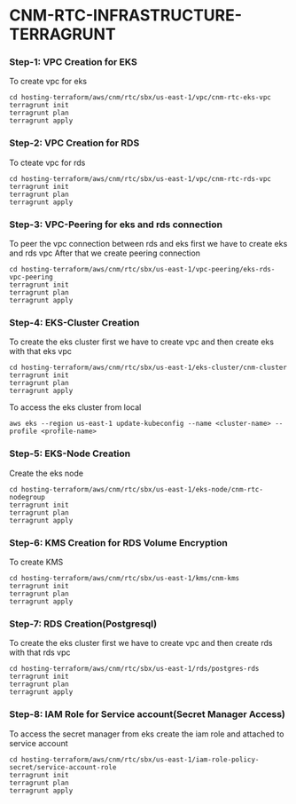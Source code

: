 # CNM-RTC-INFRASTRUCTURE-TERRAGRUNT

### Step-1: VPC Creation for EKS

To create vpc for eks 

```
cd hosting-terraform/aws/cnm/rtc/sbx/us-east-1/vpc/cnm-rtc-eks-vpc
terragrunt init
terragrunt plan
terragrunt apply
```

### Step-2: VPC Creation for RDS

To cteate vpc for rds 

```
cd hosting-terraform/aws/cnm/rtc/sbx/us-east-1/vpc/cnm-rtc-rds-vpc
terragrunt init
terragrunt plan
terragrunt apply
```

### Step-3: VPC-Peering for eks and rds connection

To peer the vpc connection between rds and eks first we have to create eks and rds vpc
After that we create peering connection

```
cd hosting-terraform/aws/cnm/rtc/sbx/us-east-1/vpc-peering/eks-rds-vpc-peering
terragrunt init
terragrunt plan
terragrunt apply
```


### Step-4: EKS-Cluster Creation

To create the eks cluster first we have to create vpc and then create eks with that eks vpc

```
cd hosting-terraform/aws/cnm/rtc/sbx/us-east-1/eks-cluster/cnm-cluster
terragrunt init
terragrunt plan
terragrunt apply
```
To access the eks cluster from local 

```
aws eks --region us-east-1 update-kubeconfig --name <cluster-name> --profile <profile-name>
```

### Step-5: EKS-Node Creation

Create the eks node 

```
cd hosting-terraform/aws/cnm/rtc/sbx/us-east-1/eks-node/cnm-rtc-nodegroup
terragrunt init
terragrunt plan
terragrunt apply
```

### Step-6: KMS Creation for RDS Volume Encryption

To create KMS 

```
cd hosting-terraform/aws/cnm/rtc/sbx/us-east-1/kms/cnm-kms
terragrunt init
terragrunt plan
terragrunt apply
```

### Step-7: RDS Creation(Postgresql)

To create the eks cluster first we have to create vpc and then create rds with that rds vpc

```
cd hosting-terraform/aws/cnm/rtc/sbx/us-east-1/rds/postgres-rds
terragrunt init
terragrunt plan
terragrunt apply
```

### Step-8: IAM Role for Service account(Secret Manager Access)

To access the secret manager from eks create the iam role and attached to service account

```
cd hosting-terraform/aws/cnm/rtc/sbx/us-east-1/iam-role-policy-secret/service-account-role
terragrunt init
terragrunt plan
terragrunt apply
```
